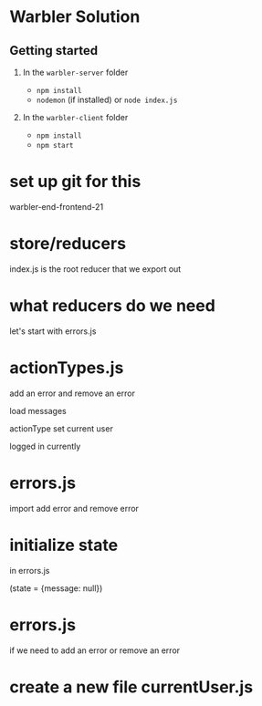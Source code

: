 # Warbler Solution

## Getting started

1.  In the `warbler-server` folder

    * `npm install`
    * `nodemon` (if installed) or `node index.js`

2.  In the `warbler-client` folder

    * `npm install`
    * `npm start`
    
# set up git for this

warbler-end-frontend-21

# store/reducers

index.js is the root reducer that we export out

# what reducers do we need

let's start with errors.js

# actionTypes.js

add an error and remove an error

load messages

actionType set current user

logged in currently

# errors.js

import add error and remove error

# initialize state

in errors.js

(state = {message: null})

# errors.js

if we need to add an error or remove an error

# create a new file currentUser.js

